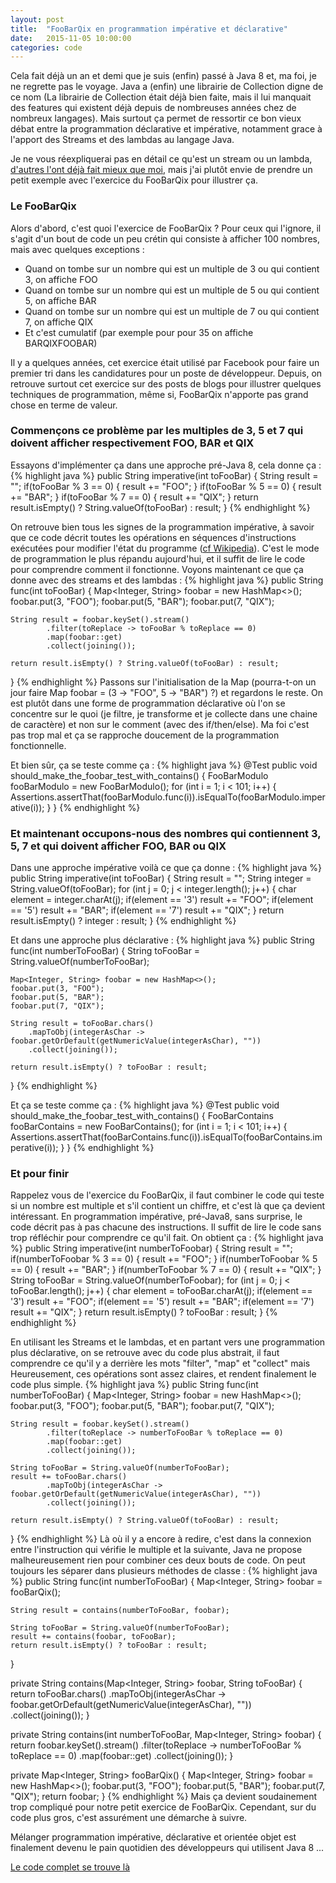 ```yaml
---
layout: post
title:  "FooBarQix en programmation impérative et déclarative"
date:   2015-11-05 10:00:00
categories: code
---
```


Cela fait déjà un an et demi que je suis (enfin) passé à Java 8 et, ma foi, je ne regrette pas le voyage. Java a (enfin) une librairie de Collection digne de ce nom (La librairie de Collection était déjà bien faite, mais il lui manquait des features qui existent déjà depuis de nombreuses années chez de nombreux langages). 
Mais surtout ça permet de ressortir ce bon vieux débat entre la programmation déclarative et impérative, notamment grace à l'apport des Streams et des lambdas au langage Java.

Je ne vous réexpliquerai pas en détail ce qu'est un stream ou un lambda, [d'autres l'ont déjà fait mieux que moi](https://www.parleys.com/tutorial/tout-ce-que-vous-avez-toujours-voulu-savoir-sur-les-lambdas-et-plus-encore-part-1), mais j'ai plutôt envie de prendre un petit exemple avec l'exercice du FooBarQix pour illustrer ça. 

### Le FooBarQix
Alors d'abord, c'est quoi l'exercice de FooBarQix ? Pour ceux qui l'ignore, il s'agit d'un bout de code un peu crétin qui consiste à afficher 100 nombres, mais avec quelques exceptions :

 * Quand on tombe sur un nombre qui est un multiple de 3 ou qui contient 3, on affiche FOO
 * Quand on tombe sur un nombre qui est un multiple de 5 ou qui contient 5, on affiche BAR
 * Quand on tombe sur un nombre qui est un multiple de 7 ou qui contient 7, on affiche QIX
 * Et c'est cumulatif (par exemple pour pour 35 on affiche BARQIXFOOBAR)

Il y a quelques années, cet exercice était utilisé par Facebook pour faire un premier tri dans les candidatures pour un poste de développeur. Depuis, on retrouve surtout cet exercice sur des posts de blogs pour illustrer quelques techniques de programmation, même si, FooBarQix n'apporte pas grand chose en terme de valeur.

### Commençons ce problème par les multiples de 3, 5 et 7 qui doivent afficher respectivement FOO, BAR et QIX
Essayons d'implémenter ça dans une approche pré-Java 8, cela donne ça :
{% highlight java %}
public String imperative(int toFooBar) {
    String result = "";
    if(toFooBar % 3 == 0) {
        result += "FOO";
    }
    if(toFooBar % 5 == 0) {
        result += "BAR";
    }
    if(toFooBar % 7 == 0) {
        result += "QIX";
    }
    return result.isEmpty() ? String.valueOf(toFooBar) : result;
}
{% endhighlight %}

On retrouve bien tous les signes de la programmation impérative, à savoir que ce code décrit toutes les opérations en séquences d'instructions exécutées pour modifier l'état du programme ([cf Wikipedia](https://fr.wikipedia.org/wiki/Programmation_imp%C3%A9rative)). C'est le mode de programmation le plus répandu aujourd'hui, et il suffit de lire le code pour comprendre comment il fonctionne.
Voyons maintenant ce que ça donne avec des streams et des lambdas :
{% highlight java %}
public String func(int toFooBar) {
    Map<Integer, String> foobar = new HashMap<>();
    foobar.put(3, "FOO");
    foobar.put(5, "BAR");
    foobar.put(7, "QIX");

    String result = foobar.keySet().stream()
            .filter(toReplace -> toFooBar % toReplace == 0)
            .map(foobar::get)
            .collect(joining());

    return result.isEmpty() ? String.valueOf(toFooBar) : result;
}
{% endhighlight %}
Passons sur l'initialisation de la Map (pourra-t-on un jour faire Map foobar = (3 -> "FOO", 5 -> "BAR") ?) et regardons le reste. On est plutôt dans une forme de programmation déclarative où l'on se concentre sur le quoi (je filtre, je transforme et je collecte dans une chaine de caractère) et non sur le comment (avec des if/then/else). Ma foi c'est pas trop mal et ça se rapproche doucement de la programmation fonctionnelle.

Et bien sûr, ça se teste comme ça :
{% highlight java %}
@Test
public void should_make_the_foobar_test_with_contains() {
    FooBarModulo fooBarModulo = new FooBarModulo();
    for (int i = 1; i < 101; i++) {
        Assertions.assertThat(fooBarModulo.func(i)).isEqualTo(fooBarModulo.imperative(i));
    }
}
{% endhighlight %}

### Et maintenant occupons-nous des nombres qui contiennent 3, 5, 7 et qui doivent afficher FOO, BAR ou QIX
Dans une approche impérative voilà ce que ça donne :
{% highlight java %}
public String imperative(int toFooBar) {
    String result = "";
    String integer = String.valueOf(toFooBar);
    for (int j = 0; j < integer.length(); j++) {
        char element = integer.charAt(j);
        if(element == '3')
            result += "FOO";
        if(element == '5')
            result += "BAR";
        if(element == '7')
            result += "QIX";
    }
    return result.isEmpty() ? integer : result;
}
{% endhighlight %}

Et dans une approche plus déclarative :
{% highlight java %}
public String func(int numberToFooBar) {
    String toFooBar = String.valueOf(numberToFooBar);

    Map<Integer, String> foobar = new HashMap<>();
    foobar.put(3, "FOO");
    foobar.put(5, "BAR");
    foobar.put(7, "QIX");

    String result = toFooBar.chars()
        .mapToObj(integerAsChar -> foobar.getOrDefault(getNumericValue(integerAsChar), ""))
        .collect(joining());

    return result.isEmpty() ? toFooBar : result;
}
{% endhighlight %}

Et ça se teste comme ça :
{% highlight java %}
@Test
public void should_make_the_foobar_test_with_contains() {
    FooBarContains fooBarContains = new FooBarContains();
    for (int i = 1; i < 101; i++) {
        Assertions.assertThat(fooBarContains.func(i)).isEqualTo(fooBarContains.imperative(i));
    }
}
{% endhighlight %}

### Et pour finir
Rappelez vous de l'exercice du FooBarQix, il faut combiner le code qui teste si un nombre est multiple et s'il contient un chiffre, et c'est là que ça devient intéressant.
En programmation impérative, pré-Java8, sans surprise, le code décrit pas à pas chacune des instructions. Il suffit de lire le code sans trop réfléchir pour comprendre ce qu'il fait. On obtient ça :
{% highlight java %}
public String imperative(int numberToFoobar) {
    String result = "";
    if(numberToFoobar % 3 == 0) {
        result += "FOO";
    }
    if(numberToFoobar % 5 == 0) {
        result += "BAR";
    }
    if(numberToFoobar % 7 == 0) {
        result += "QIX";
    }
    String toFooBar = String.valueOf(numberToFoobar);
    for (int j = 0; j < toFooBar.length(); j++) {
        char element = toFooBar.charAt(j);
        if(element == '3')
            result += "FOO";
        if(element == '5')
            result += "BAR";
        if(element == '7')
            result += "QIX";
    }
    return result.isEmpty() ? toFooBar : result;
}
{% endhighlight %}

En utilisant les Streams et le lambdas, et en partant vers une programmation plus déclarative, on se retrouve avec du code plus abstrait, il faut comprendre ce qu'il y a derrière les mots "filter", "map" et "collect" mais Heureusement, ces opérations sont assez claires, et rendent finalement le code plus simple. 
{% highlight java %}
public String func(int numberToFooBar) {
    Map<Integer, String> foobar = new HashMap<>();
    foobar.put(3, "FOO");
    foobar.put(5, "BAR");
    foobar.put(7, "QIX");

    String result = foobar.keySet().stream()
            .filter(toReplace -> numberToFooBar % toReplace == 0)
            .map(foobar::get)
            .collect(joining());

    String toFooBar = String.valueOf(numberToFooBar);
    result += toFooBar.chars()
            .mapToObj(integerAsChar -> foobar.getOrDefault(getNumericValue(integerAsChar), ""))
            .collect(joining());

    return result.isEmpty() ? String.valueOf(toFooBar) : result;
}
{% endhighlight %}
Là où il y a encore à redire, c'est dans la connexion entre l'instruction qui vérifie le multiple et la suivante, Java ne propose malheureusement rien pour combiner ces deux bouts de code. On peut toujours les séparer dans plusieurs méthodes de classe :
{% highlight java %}
public String func(int numberToFooBar) {
    Map<Integer, String> foobar = fooBarQix();

    String result = contains(numberToFooBar, foobar);

    String toFooBar = String.valueOf(numberToFooBar);
    result += contains(foobar, toFooBar);
    return result.isEmpty() ? toFooBar : result;
}

private String contains(Map<Integer, String> foobar, String toFooBar) {
    return toFooBar.chars()
                .mapToObj(integerAsChar -> foobar.getOrDefault(getNumericValue(integerAsChar), ""))
                .collect(joining());
}

private String contains(int numberToFooBar, Map<Integer, String> foobar) {
    return foobar.keySet().stream()
                .filter(toReplace -> numberToFooBar % toReplace == 0)
                .map(foobar::get)
                .collect(joining());
}

private Map<Integer, String> fooBarQix() {
    Map<Integer, String> foobar = new HashMap<>();
    foobar.put(3, "FOO");
    foobar.put(5, "BAR");
    foobar.put(7, "QIX");
    return foobar;
}
{% endhighlight %}
Mais ça devient soudainement trop compliqué pour notre petit exercice de FooBarQix. Cependant, sur du code plus gros, c'est assurément une démarche à suivre. 

Mélanger programmation impérative, déclarative et orientée objet est finalement devenu le pain quotidien des développeurs qui utilisent Java 8 ... 

[Le code complet se trouve là](https://gist.github.com/mgandin/e56f811c613be121233c)








